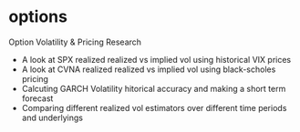 # options

Option Volatility & Pricing Research

- A look at SPX realized realized vs implied vol using historical VIX prices
- A look at CVNA realized realized vs implied vol using black-scholes pricing
- Calcuting GARCH Volatility hitorical accuracy and making a short term forecast
- Comparing different realized vol estimators over different time periods and underlyings
